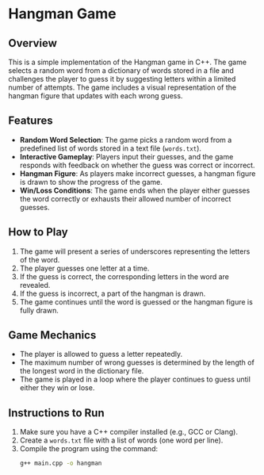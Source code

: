 # Hangman Game

## Overview
This is a simple implementation of the Hangman game in C++. The game selects a random word from a dictionary of words stored in a file and challenges the player to guess it by suggesting letters within a limited number of attempts. The game includes a visual representation of the hangman figure that updates with each wrong guess.

## Features
- **Random Word Selection**: The game picks a random word from a predefined list of words stored in a text file (`words.txt`).
- **Interactive Gameplay**: Players input their guesses, and the game responds with feedback on whether the guess was correct or incorrect.
- **Hangman Figure**: As players make incorrect guesses, a hangman figure is drawn to show the progress of the game.
- **Win/Loss Conditions**: The game ends when the player either guesses the word correctly or exhausts their allowed number of incorrect guesses.

## How to Play
1. The game will present a series of underscores representing the letters of the word.
2. The player guesses one letter at a time.
3. If the guess is correct, the corresponding letters in the word are revealed.
4. If the guess is incorrect, a part of the hangman is drawn.
5. The game continues until the word is guessed or the hangman figure is fully drawn.

## Game Mechanics
- The player is allowed to guess a letter repeatedly.
- The maximum number of wrong guesses is determined by the length of the longest word in the dictionary file.
- The game is played in a loop where the player continues to guess until either they win or lose.

## Instructions to Run
1. Make sure you have a C++ compiler installed (e.g., GCC or Clang).
2. Create a `words.txt` file with a list of words (one word per line).
3. Compile the program using the command:
   ```bash
   g++ main.cpp -o hangman
